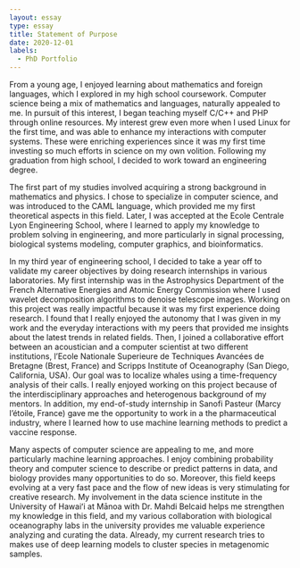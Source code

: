 ```yaml
---
layout: essay
type: essay
title: Statement of Purpose
date: 2020-12-01
labels:
  - PhD Portfolio
---
```


From a young age, I enjoyed learning about mathematics and foreign
languages, which I explored in my high school coursework. Computer
science being a mix of mathematics and languages, naturally appealed
to me. In pursuit of this interest, I began teaching myself C/C++ and PHP
through online resources. My interest grew even more when I used Linux
for the first time, and was able to enhance my interactions with
computer systems. These were enriching experiences since it was my
first time investing so much efforts in science on my own volition. 
Following my graduation from high school, I decided to work toward an
engineering degree.

The first part of my studies involved acquiring a strong background in
mathematics and physics. I chose to specialize in computer science,
and was introduced to the CAML language, which provided
me my first theoretical aspects in this field. Later, I was accepted at
the Ecole Centrale Lyon Engineering School, where I learned to apply
my knowledge to problem solving in engineering, and more particularly
in signal processing, biological systems modeling, computer graphics,
and bioinformatics.

In my third year of engineering school, I decided to take a year off
to validate my career objectives by doing research internships in
various laboratories. My first internship was in the Astrophysics
Department of the French Alternative Energies and Atomic Energy
Commission where I used wavelet decomposition algorithms to
denoise telescope images. Working on this project was really impactful
because it was my first experience doing research. I found that I
really enjoyed the autonomy that I was given in my work and the
everyday interactions with my peers that provided me insights about
the latest trends in related fields. Then, I joined a collaborative
effort between an acoustician and a computer scientist at two
different institutions, l’Ecole Nationale Superieure de Techniques
Avancées de Bretagne (Brest, France) and Scripps Institute of
Oceanography (San Diego, California, USA). Our goal was to localize
whales using a time-frequency analysis of their calls. I really
enjoyed working on this project because of the interdisciplinary
approaches and heterogenous background of my mentors. In addition, my
end-of-study internship in Sanofi Pasteur (Marcy l’étoile, France)
gave me the opportunity to work in a the pharmaceutical industry,
where I learned how to use machine learning methods to predict a
vaccine response.

Many aspects of computer science are appealing to me, and more
particularly machine learning approaches. I enjoy combining
probability theory and computer science to describe or predict
patterns in data, and biology provides many opportunities to do
so. Moreover, this field keeps evolving at a very fast pace and the
flow of new ideas is very stimulating for creative research. My
involvement in the data science institute in the University of Hawaiʻi
at Mānoa with Dr. Mahdi Belcaid helps me strengthen my knowledge
in this field, and my various collaboration with biological
oceanography labs in the university provides me valuable
experience analyzing and curating the data. Already, my current
research tries to makes use of deep learning models to cluster species
in metagenomic samples.
